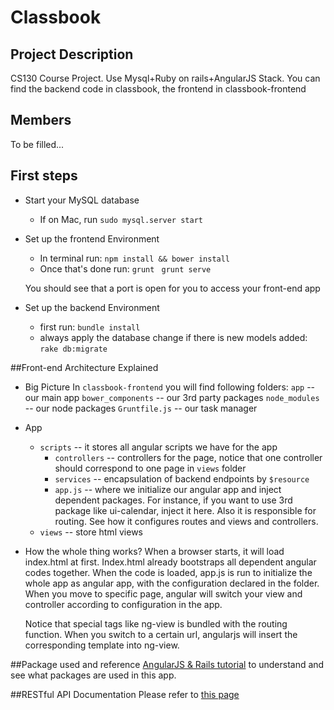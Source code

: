 # Classbook

## Project Description
CS130 Course Project. Use Mysql+Ruby on rails+AngularJS Stack. You can find the backend code in classbook, the frontend in classbook-frontend

## Members
To be filled...

## First steps
- Start your MySQL database
	- If on Mac, run `sudo mysql.server start`

- Set up the frontend Environment
	- In terminal run: `npm install && bower install`
	- Once that's done run: `grunt `
						  `grunt serve`

	You should see that a port is open for you to access your front-end app

- Set up the backend Environment
	- first run: `bundle install`
	- always apply the database change if there is new models added:
	`rake db:migrate`

##Front-end Architecture Explained
- Big Picture
	In `classbook-frontend` you will find following folders:
		`app` -- our main app
		`bower_components` -- our 3rd party packages
		`node_modules` -- our node packages
		`Gruntfile.js` -- our task manager

- App
	- `scripts`  -- it stores all angular scripts we have for the app
		- `controllers` -- controllers for the page, notice that one controller should correspond to one page in `views` folder
		- `services` -- encapsulation of backend endpoints by `$resource`
		- `app.js` -- where we initialize our angular app and inject dependent packages. For instance, if you want to use 3rd package like ui-calendar, inject it here. Also it is responsible for routing. See how it configures routes and views and controllers.
	- `views` -- store html views

- How the whole thing works?
	When a browser starts, it will load index.html at first. Index.html already bootstraps all dependent angular codes together. When the code is loaded, app.js is run to initialize the whole app as angular app, with the configuration declared in the folder. When you move to specific page, angular will switch your view and controller according to configuration in the app.

	Notice that special tags like ng-view is bundled with the routing function. When you switch to a certain url, angularjs will insert the corresponding template into ng-view.

##Package used and reference
[AngularJS & Rails tutorial](http://www.angularonrails.com/ruby-on-rails-angularjs-single-page-application/) to understand and see what packages are used in this app.

##RESTful API Documentation
Please refer to [this page](http://seas.ucla.edu/~xih/api-doc/index.html)


